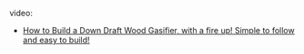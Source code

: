 video:
- [How to Build a Down Draft Wood Gasifier, with a fire up! Simple to follow and easy to build!]()
